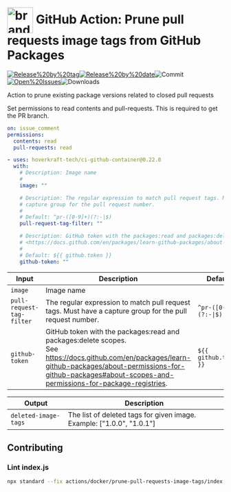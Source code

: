 <!-- start title -->

# <img src=".github/ghadocs/branding.svg" width="60px" align="center" alt="branding<icon:delete color:gray-dark>" /> GitHub Action: Prune pull requests image tags from GitHub Packages

<!-- end title -->
<!--
// jscpd:ignore-start
-->
<!-- start badges -->

<a href="https%3A%2F%2Fgithub.com%2Fhoverkraft-tech%2Fci-github-container%2Freleases%2Flatest"><img src="https://img.shields.io/github/v/release/hoverkraft-tech/ci-github-container?display_name=tag&sort=semver&logo=github&style=flat-square" alt="Release%20by%20tag" /></a><a href="https%3A%2F%2Fgithub.com%2Fhoverkraft-tech%2Fci-github-container%2Freleases%2Flatest"><img src="https://img.shields.io/github/release-date/hoverkraft-tech/ci-github-container?display_name=tag&sort=semver&logo=github&style=flat-square" alt="Release%20by%20date" /></a><img src="https://img.shields.io/github/last-commit/hoverkraft-tech/ci-github-container?logo=github&style=flat-square" alt="Commit" /><a href="https%3A%2F%2Fgithub.com%2Fhoverkraft-tech%2Fci-github-container%2Fissues"><img src="https://img.shields.io/github/issues/hoverkraft-tech/ci-github-container?logo=github&style=flat-square" alt="Open%20Issues" /></a><img src="https://img.shields.io/github/downloads/hoverkraft-tech/ci-github-container/total?logo=github&style=flat-square" alt="Downloads" />

<!-- end badges -->
<!--
// jscpd:ignore-end
-->
<!-- start description -->

Action to prune existing package versions related to closed pull requests

<!-- end description -->
<!-- start contents -->
<!-- end contents -->

Set permissions to read contents and pull-requests. This is required to get the PR branch.

```yaml
on: issue_comment
permissions:
  contents: read
  pull-requests: read
```

<!-- start usage -->

```yaml
- uses: hoverkraft-tech/ci-github-container@0.22.0
  with:
    # Description: Image name
    #
    image: ""

    # Description: The regular expression to match pull request tags. Must have a
    # capture group for the pull request number.
    #
    # Default: ^pr-([0-9]+)(?:-|$)
    pull-request-tag-filter: ""

    # Description: GitHub token with the packages:read and packages:delete scopes. See
    # <https://docs.github.com/en/packages/learn-github-packages/about-permissions-for-github-packages#about-scopes-and-permissions-for-package-registries>.
    #
    # Default: ${{ github.token }}
    github-token: ""
```

<!-- end usage -->
<!-- start inputs -->

| **Input**                            | **Description**                                                                                                                                                                                                                 | **Default**                       | **Required** |
| ------------------------------------ | ------------------------------------------------------------------------------------------------------------------------------------------------------------------------------------------------------------------------------- | --------------------------------- | ------------ |
| <code>image</code>                   | Image name                                                                                                                                                                                                                      |                                   | **false**    |
| <code>pull-request-tag-filter</code> | The regular expression to match pull request tags. Must have a capture group for the pull request number.                                                                                                                       | <code>^pr-([0-9]+)(?:-\|$)</code> | **false**    |
| <code>github-token</code>            | GitHub token with the packages:read and packages:delete scopes.<br />See <https://docs.github.com/en/packages/learn-github-packages/about-permissions-for-github-packages#about-scopes-and-permissions-for-package-registries>. | <code>${{ github.token }}</code>  | **false**    |

<!-- end inputs -->
<!-- start outputs -->

| **Output**                      | **Description**                                                       |
| ------------------------------- | --------------------------------------------------------------------- |
| <code>deleted-image-tags</code> | The list of deleted tags for given image. Example: ["1.0.0", "1.0.1"] |

<!-- end outputs -->
<!-- start [.github/ghadocs/examples/] -->
<!-- end [.github/ghadocs/examples/] -->

## Contributing

### Lint index.js

```bash
npx standard --fix actions/docker/prune-pull-requests-image-tags/index.js
```
